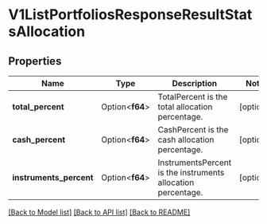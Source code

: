 # V1ListPortfoliosResponseResultStatsAllocation

## Properties

Name | Type | Description | Notes
------------ | ------------- | ------------- | -------------
**total_percent** | Option<**f64**> | TotalPercent is the total allocation percentage. | [optional]
**cash_percent** | Option<**f64**> | CashPercent is the cash allocation percentage. | [optional]
**instruments_percent** | Option<**f64**> | InstrumentsPercent is the instruments allocation percentage. | [optional]

[[Back to Model list]](../README.md#documentation-for-models) [[Back to API list]](../README.md#documentation-for-api-endpoints) [[Back to README]](../README.md)


